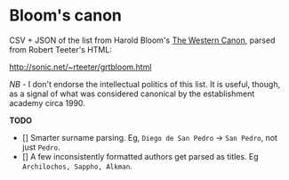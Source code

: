 
# Bloom's canon

CSV + JSON of the list from Harold Bloom's [The Western Canon](https://en.wikipedia.org/wiki/The_Western_Canon:_The_Books_and_School_of_the_Ages), parsed from Robert Teeter's HTML:

http://sonic.net/~rteeter/grtbloom.html

*NB* - I don't endorse the intellectual politics of this list. It is useful, though, as a signal of what was considered canonical by the establishment academy circa 1990.

**TODO**

- [] Smarter surname parsing. Eg, `Diego de San Pedro` -> `San Pedro`, not just `Pedro`.
- [] A few inconsistently formatted authors get parsed as titles. Eg `Archilochos, Sappho, Alkman`.
